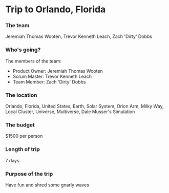 # Trip to Orlando, Florida

### The team

Jeremiah Thomas Wooten, Trevor Kenneth Leach, Zach 'Dirty' Dobbs

### Who's going?

The members of the team:
- Product Owner: Jeremiah Thomas Wooten
- Scrum Master: Trevor Kenneth Leach
- Team Member: Zach 'Dirty' Dobbs

### The location

Orlando, Florida, United States, Earth, Solar System, Orion Arm, Milky Way, Local Cluster, Universe, Multiverse, Dale Musser's Simulation

### The budget

$1500 per person

### Length of trip

7 days

### Purpose of the trip

Have fun and shred some gnarly waves 
